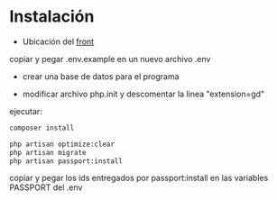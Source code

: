 # Instalación

- Ubicación del [front](https://github.com/fapb92/admin-users-front)

copiar y pegar .env.example en un nuevo archivo .env

-   crear una base de datos para el programa

-   modificar archivo php.init y descomentar la linea "extension=gd"

ejecutar:

```sh
composer install
```

```sh
php artisan optimize:clear
php artisan migrate
php artisan passport:install
```

copiar y pegar los ids entregados por passport:install en las variables PASSPORT del .env
